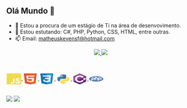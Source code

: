 ## Olá Mundo 👋

- 🔭 Estou a procura de um estágio de Ti na área de desenvovimento.
- 🌱 Estou estutando: C#, PHP, Python, CSS, HTML, entre outras.
- 📫 Email: matheuskevensf@hotmail.com

<div align="center">
  <a href="https://github.com/Matheusk13">
  <img height="150em" src="https://github-readme-stats.vercel.app/api?username=Matheusk13&show_icons=true&theme=dracula&include_all_commits=true&count_private=true"/>
  <img height="150em" src="https://github-readme-stats.vercel.app/api/top-langs/?username=Matheusk13&layout=compact&langs_count=7&theme=dracula"/>
</div>
 
  ##
    
<div style="display: inline_block"><br>
  <img align="center" alt="Rafa-Js" height="30" width="40" src="https://raw.githubusercontent.com/devicons/devicon/master/icons/javascript/javascript-plain.svg">
  <img align="center" alt="Rafa-HTML" height="30" width="40" src="https://raw.githubusercontent.com/devicons/devicon/master/icons/html5/html5-original.svg">
  <img align="center" alt="Rafa-CSS" height="30" width="40" src="https://raw.githubusercontent.com/devicons/devicon/master/icons/css3/css3-original.svg">
  <img align="center" alt="Rafa-Python" height="30" width="40" src="https://raw.githubusercontent.com/devicons/devicon/master/icons/python/python-original.svg">
  <img align="center" alt="Rafa-Csharp" height="30" width="40" src="https://raw.githubusercontent.com/devicons/devicon/master/icons/csharp/csharp-original.svg">
  <img align="center" alt="Rafa-Csharp" height="30" width="40" src="https://github.com/devicons/devicon/blob/master/icons/php/php-plain.svg">
</div>
 
  ##
  
<div> 
  <a href="https://www.instagram.com/ma_theus_k/" target="_blank"><img src="https://img.shields.io/badge/-Instagram-%23E4405F?style=for-the-badge&logo=instagram&logoColor=white" target="_blank"></a>
  <a href="https://www.linkedin.com/in/matheus-almeida-140162163/" target="_blank"><img src="https://img.shields.io/badge/-LinkedIn-%230077B5?style=for-the-badge&logo=linkedin&logoColor=white" target="_blank"></a> 
</div>
 
  
  
